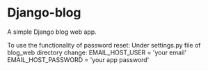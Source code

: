 # Django-blog
A simple Django blog web app.


To use the functionality of password reset:
  Under settings.py file of blog_web directory change:
  EMAIL_HOST_USER = 'your email'
  EMAIL_HOST_PASSWORD = 'your app password'
